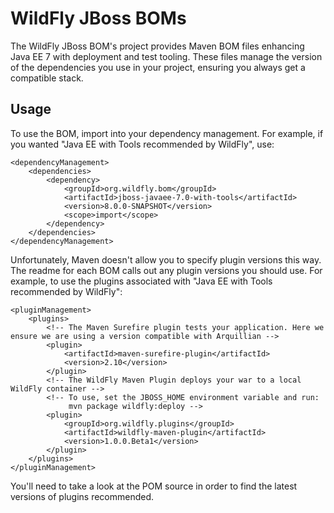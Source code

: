 WildFly JBoss BOMs
==================

The WildFly JBoss BOM's project provides Maven BOM files enhancing Java EE 7 with deployment and test tooling. These files manage the version of the dependencies you use in your project, ensuring you always get a compatible stack.

Usage
-----

To use the BOM, import into your dependency management. For example, if you wanted "Java EE with Tools recommended by WildFly", use:

    <dependencyManagement>    
        <dependencies>
            <dependency>
                <groupId>org.wildfly.bom</groupId>
                <artifactId>jboss-javaee-7.0-with-tools</artifactId>
                <version>8.0.0-SNAPSHOT</version>
                <scope>import</scope>
            </dependency>
        </dependencies>
    </dependencyManagement> 
	
Unfortunately, Maven doesn't allow you to specify plugin versions this way. The readme for each BOM calls out any plugin versions you should use. For example, to use the plugins associated with "Java EE with Tools recommended by WildFly":

    <pluginManagement>
        <plugins>
            <!-- The Maven Surefire plugin tests your application. Here we ensure we are using a version compatible with Arquillian -->
            <plugin>
                <artifactId>maven-surefire-plugin</artifactId>
                <version>2.10</version>
            </plugin>
            <!-- The WildFly Maven Plugin deploys your war to a local WildFly container -->
            <!-- To use, set the JBOSS_HOME environment variable and run:
                 mvn package wildfly:deploy -->
            <plugin>
                <groupId>org.wildfly.plugins</groupId>
                <artifactId>wildfly-maven-plugin</artifactId>
                <version>1.0.0.Beta1</version>
            </plugin>
        </plugins>
    </pluginManagement>

You'll need to take a look at the POM source in order to find the latest versions of plugins recommended.

